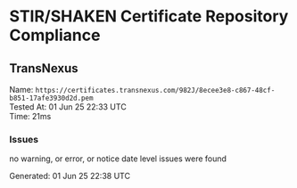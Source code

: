 # STIR/SHAKEN Certificate Repository Compliance

## TransNexus

Name: `https://certificates.transnexus.com/982J/8ecee3e8-c867-48cf-b851-17afe3930d2d.pem`\
Tested At: 01 Jun 25 22:33 UTC\
Time: 21ms

### Issues

no warning, or error, or notice date level issues were found

Generated: 01 Jun 25 22:38 UTC